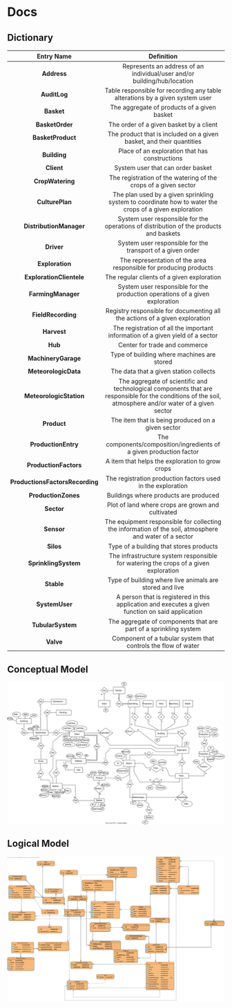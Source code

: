 # Docs

## Dictionary

|         **Entry Name**          |                                                                     **Definition**                                                                      |
|:-------------------------------:|:-------------------------------------------------------------------------------------------------------------------------------------------------------:|
|           **Address**           |                                        Represents an address of an individual/user and/or building/hub/location                                         |
|          **AuditLog**           |                                      Table responsible for recording any table alterations by a given system user                                       |
|           **Basket**            |                                                       The aggregate of products of a given basket                                                       |
|         **BasketOrder**         |                                                         The order of a given basket by a client                                                         |
|        **BasketProduct**        |                                          The product that is included on a given basket, and their quantities                                           |
|          **Building**           |                                                     Place of an exploration that has constructions                                                      |
|           **Client**            |                                                            System user that can order basket                                                            |
|        **CropWatering**         |                                             The registration of the watering of the crops of a given sector                                             |
|         **CulturePlan**         |                         The plan used by a given sprinkling system to coordinate how to water the crops of a given exploration                          |
|     **DistributionManager**     |                                 System user responsible for the operations of distribution of the products and baskets                                  |
|           **Driver**            |                                               System user responsible for the transport of a given order                                                |
|         **Exploration**         |                                            The representation of the area responsible for producing products                                            |
|    **ExplorationClientele**     |                                                       The regular clients of a given exploration                                                        |
|       **FarmingManager**        |                                      System user responsible for the production operations of a given exploration                                       |
|       **FieldRecording**        |                                       Registry responsible for documenting all the actions of a given exploration                                       |
|           **Harvest**           |                                     The registration of all the important information of a given yield of a sector                                      |
|             **Hub**             |                                                              Center for trade and commerce                                                              |
|       **MachineryGarage**       |                                                       Type of building where machines are stored                                                        |
|      **MeteorologicData**       |                                                         The data that a given station collects                                                          |
|     **MeteorologicStation**     | The aggregate of scientific and technological components that are responsible for the conditions of the soil, atmosphere and/or water of a given sector |
|           **Product**           |                                                    The item that is being produced on a given sector                                                    |
|       **ProductionEntry**       |                                           The components/composition/ingredients of a given production factor                                           |
|      **ProductionFactors**      |                                                     A item that helps the exploration to grow crops                                                     |
| **ProductionsFactorsRecording** |                                               The registration production factors used in the exploration                                               |
|       **ProductionZones**       |                                                          Buildings where products are produced                                                          |
|           **Sector**            |                                                    Plot of land where crops are grown and cultivated                                                    |
|           **Sensor**            |                         The equipment responsible for collecting the information of the soil, atmosphere and water of a sector                          |
|            **Silos**            |                                                         Type of a building that stores products                                                         |
|      **SprinklingSystem**       |                                   The infrastructure system responsible for watering the crops of a given exploration                                   |
|           **Stable**            |                                                 Type of building where live animals are stored and live                                                 |
|         **SystemUser**          |                            A person that is registered in this application and executes a given function on said application                            |
|        **TubularSystem**        |                                            The aggregate of components that are part of a sprinkling system                                             |
|            **Valve**            |                                              Component of a tubular system that controls the flow of water                                              |

## Conceptual Model
![Conceptual](./conceptual/Conceptual_Model.svg)
## Logical Model
![MER](logical.svg)